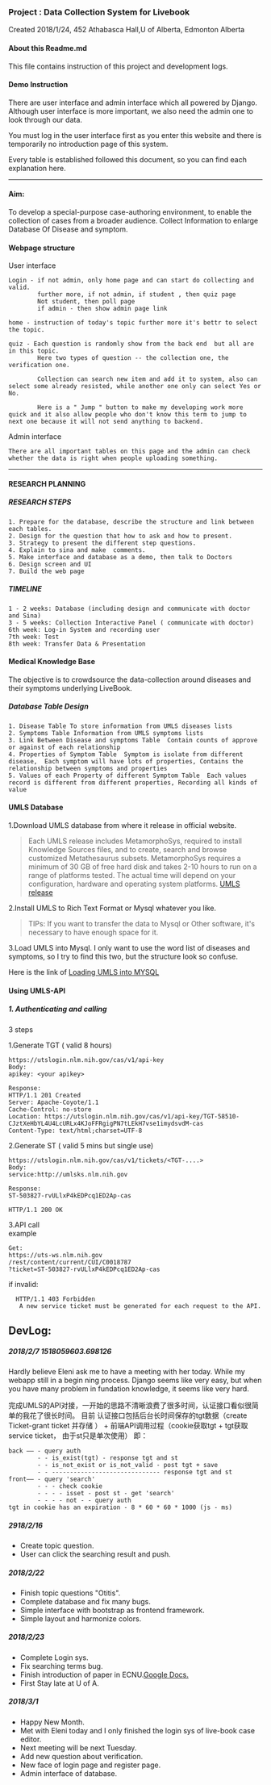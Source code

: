 ### Project : Data Collection System for Livebook

Created  2018/1/24, 452 Athabasca Hall,U of Alberta, Edmonton Alberta

#### About this Readme.md
This file contains instruction of this project and development logs.


#### Demo Instruction
There are user interface  and admin interface which all powered by Django. Although user interface is more important, we also need the admin one to look through our data.

You must log in the user interface first as you enter this website and there is temporarily no introduction page of this system. 

Every table is established followed this document, so you can find each explanation here.


- - -


#### Aim:
To develop a special-purpose case-authoring environment, to enable the collection of cases from a broader audience. Collect Information to enlarge Database Of Disease and symptom.


#### Webpage structure
User interface

    Login - if not admin, only home page and can start do collecting and valid.
            further more, if not admin, if student , then quiz page
            Not student, then poll page
            if admin - then show admin page link
            
    home - instruction of today's topic further more it's bettr to select the topic.
    
    quiz - Each question is randomly show from the back end  but all are in this topic.
            Here two types of question -- the collection one, the verification one.
            
            Collection can search new item and add it to system, also can select some already resisted, while another one only can select Yes or No.
            
            Here is a " Jump " button to make my developing work more quick and it also allow people who don't know this term to jump to next one because it will not send anything to backend.
    
Admin interface
    
    There are all important tables on this page and the admin can check whether the data is right when people uploading something.




* * *

#### RESEARCH PLANNING
##### RESEARCH STEPS
    1. Prepare for the database, describe the structure and link between each tables.
    2. Design for the question that how to ask and how to present.
    3. Strategy to present the different step questions.
    4. Explain to sina and make  comments.
    5. Make interface and database as a demo, then talk to Doctors
    6. Design screen and UI 
    7. Build the web page
##### TIMELINE
    1 - 2 weeks: Database (including design and communicate with doctor and Sina)
    3 - 5 weeks: Collection Interactive Panel ( communicate with doctor)
    6th week: Log-in System and recording user
    7th week: Test
    8th week: Transfer Data & Presentation

#### Medical Knowledge Base
The objective is to crowdsource the data-collection around diseases and their symptoms underlying LiveBook.


##### Database Table Design
    1. Disease Table To store information from UMLS diseases lists
    2. Symptoms Table Information from UMLS symptoms lists 
    3. Link Between Disease and symptoms Table  Contain counts of approve or against of each relationship
    4. Properties of Symptom Table  Symptom is isolate from different disease,  Each symptom will have lots of properties, Contains the relationship between symptoms and properties
    5. Values of each Property of different Symptom Table  Each values record is different from different properties, Recording all kinds of value



#### UMLS Database

1.Download UMLS database from where it release in official website. 
> Each UMLS release includes MetamorphoSys, required to install Knowledge Sources files, and to create, search and browse customized Metathesaurus subsets. MetamorphoSys requires a minimum of 30 GB of free hard disk and takes 2-10 hours to run on a range of platforms tested. The actual time will depend on your configuration, hardware and operating system platforms.
[UMLS release](https://www.nlm.nih.gov/research/umls/licensedcontent/umlsknowledgesources.html)

2.Install UMLS to Rich Text Format or Mysql whatever you like.
> TIPs: If you want to transfer the data to Mysql or Other software, it's necessary to have enough space for it.

3.Load UMLS into Mysql. I only want to use the word list of diseases and symptoms, so I try to find this two, but the structure look so confuse.

Here is the link of [Loading UMLS into MYSQL](http://groups.csail.mit.edu/medg/projects/text/Load_UMLS_mysql.html)


#### Using UMLS-API 

##### 1. Authenticating and calling
    
3 steps

1.Generate TGT ( valid 8 hours)
    
    https://utslogin.nlm.nih.gov/cas/v1/api-key
    Body:
    apikey: <your apikey>
     
    Response:
    HTTP/1.1 201 Created
    Server: Apache-Coyote/1.1
    Cache-Control: no-store
    Location: https://utslogin.nlm.nih.gov/cas/v1/api-key/TGT-58510-CJztXeHbYL4U4LcURLx4KJoFFRgigPN7tLEkH7vse1imydsvdM-cas
    Content-Type: text/html;charset=UTF-8

2.Generate ST  ( valid 5 mins but single use)

    https://utslogin.nlm.nih.gov/cas/v1/tickets/<TGT-....>
    Body:
    service:http://umlsks.nlm.nih.gov
    
    Response:
    ST-503827-rvULlxP4kEDPcq1ED2Ap-cas
    
    HTTP/1.1 200 OK
   
3.API call                     
example
    
    Get:
    https://uts-ws.nlm.nih.gov
    /rest/content/current/CUI/C0018787
    ?ticket=ST-503827-rvULlxP4kEDPcq1ED2Ap-cas

if invalid:
       
      HTTP/1.1 403 Forbidden
       A new service ticket must be generated for each request to the API.                      


## DevLog:
##### 2018/2/7 1518059603.698126
Hardly believe Eleni ask me to have a meeting with her today. While my webapp still in a begin    ning process.
Django seems like very easy, but when you have many problem in fundation knowledge, it seems like very hard.

完成UMLS的API对接，一开始的思路不清晰浪费了很多时间，认证接口看似很简单的我花了很长时间。
目前 认证接口包括后台长时间保存的tgt数据（create Ticket-grant ticket 并存储 ） + 前端API调用过程（cookie获取tgt + tgt获取service ticket， 由于st只是单次使用）
即：

    back —— - query auth 
            - - is_exist(tgt) - response tgt and st
            - - is_not_exist or is_not_valid - post tgt + save
            - - ------------------------------ response tgt and st
    front—— - query 'search'
            - - - check cookie 
            - - - - isset - post st - get 'search'
            - - - - not - - query auth
    tgt in cookie has an expiration - 8 * 60 * 60 * 1000 (js - ms)

##### 2918/2/16
-   Create topic question.
-   User can click the searching result and push.

##### 2018/2/22
-   Finish topic questions "Otitis".
-   Complete database and fix many bugs.
-   Simple interface with bootstrap as frontend framework.
-   Simple layout and harmonize colors.
    
##### 2018/2/23
-   Complete Login sys.
-   Fix searching terms bug.
-   Finish introduction of paper in ECNU.[Google Docs.](https://docs.google.com/document/d/1RF6SQaXc4lnWIeAocbxibxaHCsN1jYfsc43BOIY7xz8/edit?usp=sharing)
-   First Stay late at U of A.

##### 2018/3/1
-   Happy New Month.
-   Met with Eleni today and I only finished the login sys of live-book case editor.
-   Next meeting will be next Tuesday.
-   Add new question about verification.
-   New face of login page and register page.
-   Admin interface of database. 
